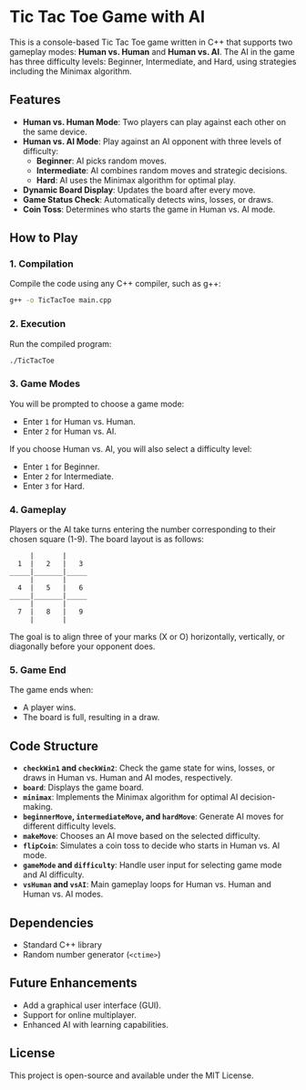 # Tic Tac Toe Game with AI

This is a console-based Tic Tac Toe game written in C++ that supports two gameplay modes: **Human vs. Human** and **Human vs. AI**. The AI in the game has three difficulty levels: Beginner, Intermediate, and Hard, using strategies including the Minimax algorithm.

## Features

- **Human vs. Human Mode**: Two players can play against each other on the same device.
- **Human vs. AI Mode**: Play against an AI opponent with three levels of difficulty:
  - **Beginner**: AI picks random moves.
  - **Intermediate**: AI combines random moves and strategic decisions.
  - **Hard**: AI uses the Minimax algorithm for optimal play.
- **Dynamic Board Display**: Updates the board after every move.
- **Game Status Check**: Automatically detects wins, losses, or draws.
- **Coin Toss**: Determines who starts the game in Human vs. AI mode.

## How to Play

### 1. Compilation
Compile the code using any C++ compiler, such as g++:
```bash
g++ -o TicTacToe main.cpp
```

### 2. Execution
Run the compiled program:
```bash
./TicTacToe
```

### 3. Game Modes
You will be prompted to choose a game mode:
- Enter `1` for Human vs. Human.
- Enter `2` for Human vs. AI.

If you choose Human vs. AI, you will also select a difficulty level:
- Enter `1` for Beginner.
- Enter `2` for Intermediate.
- Enter `3` for Hard.

### 4. Gameplay
Players or the AI take turns entering the number corresponding to their chosen square (1-9). The board layout is as follows:

```
     |       |     
  1  |   2   |   3
_____|_______|_____
     |       |     
  4  |   5   |   6
_____|_______|_____
     |       |     
  7  |   8   |   9
     |       |     
```

The goal is to align three of your marks (X or O) horizontally, vertically, or diagonally before your opponent does.

### 5. Game End
The game ends when:
- A player wins.
- The board is full, resulting in a draw.

## Code Structure

- **`checkWin1` and `checkWin2`**: Check the game state for wins, losses, or draws in Human vs. Human and AI modes, respectively.
- **`board`**: Displays the game board.
- **`minimax`**: Implements the Minimax algorithm for optimal AI decision-making.
- **`beginnerMove`, `intermediateMove`, and `hardMove`**: Generate AI moves for different difficulty levels.
- **`makeMove`**: Chooses an AI move based on the selected difficulty.
- **`flipCoin`**: Simulates a coin toss to decide who starts in Human vs. AI mode.
- **`gameMode` and `difficulty`**: Handle user input for selecting game mode and AI difficulty.
- **`vsHuman` and `vsAI`**: Main gameplay loops for Human vs. Human and Human vs. AI modes.

## Dependencies

- Standard C++ library
- Random number generator (`<ctime>`)

## Future Enhancements

- Add a graphical user interface (GUI).
- Support for online multiplayer.
- Enhanced AI with learning capabilities.

## License

This project is open-source and available under the MIT License.
```

